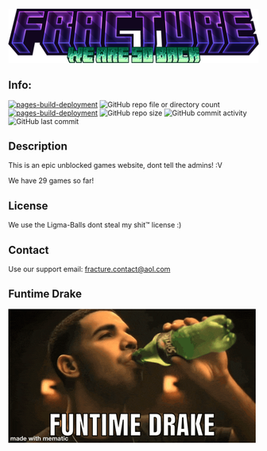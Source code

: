 ![Project Logo](icons/sitelogo.png)
## Info:
[![pages-build-deployment](https://github.com/GrayStuido/Fracture/actions/workflows/pages/pages-build-deployment/badge.svg?branch=main)](https://github.com/GrayStuido/Fracture/actions/workflows/pages/pages-build-deployment)
![GitHub repo file or directory count](https://img.shields.io/github/directory-file-count/GrayStuido/Fracture)
[![pages-build-deployment](https://github.com/GrayStuido/Fracture/actions/workflows/pages/pages-build-deployment/badge.svg?branch=main)](https://github.com/GrayStuido/Fracture/actions/workflows/pages/pages-build-deployment)
![GitHub repo size](https://img.shields.io/github/repo-size/GrayStuido/Fracture)
![GitHub commit activity](https://img.shields.io/github/commit-activity/t/GrayStuido/Fracture)
![GitHub last commit](https://img.shields.io/github/last-commit/GrayStuido/Fracture)

## Description

This is an epic unblocked games website, dont tell the admins! :V

We have 29 games so far!

## License

We use the Ligma-Balls dont steal my shit™ license :)

## Contact

Use our support email: [fracture.contact@aol.com](mailto:fracture.contact@aol.com)

## Funtime Drake

![Funtime Drake](icons/drake-meme.gif)
